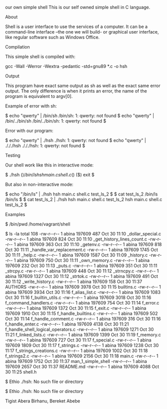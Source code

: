 our own simple shell
This is our self owned simple shell in C language.

About

Shell is a user interface to use the services of a computer. It can be a command-line interface –the one we will build- or graphical user interface, like regular software such as Windows Office.

Compilation

This simple shell is compiled with:

gcc -Wall -Werror -Wextra -pedantic -std=gnu89 *.c -o hsh

Output

This program have exact same output as sh as well as the exact same error output. The only difference is when it prints an error, the name of the program is equivalent to argv[0].

Example of error with sh:

$ echo "qwerty" | /bin/sh
/bin/sh: 1: qwerty: not found
$ echo "qwerty" | /bin/../bin/sh
/bin/../bin/sh: 1: qwerty: not found
$

Error with our program:

$ echo "qwerty" | ./hsh
./hsh: 1: qwerty: not found
$ echo "qwerty" | ./././hsh
./././hsh: 1: qwerty: not found
$

Testing

Our shell work like this in interactive mode:

$ ./hsh
($) /bin/ls
hsh main.c shell.c
($)
($) exit
$

But also in non-interactive mode:

$ echo "/bin/ls" | ./hsh
hsh main.c shell.c test_ls_2
$
$ cat test_ls_2
/bin/ls
/bin/ls
$
$ cat test_ls_2 | ./hsh
hsh main.c shell.c test_ls_2
hsh main.c shell.c test_ls_2
$

Examples

$ /bin/pwd
/home/vagrant/shell

$ ls -la
total 108
-rw-r--r-- 1 abina 197609  487 Oct 30 11:10 _dollar_special.c
-rw-r--r-- 1 abina 197609  824 Oct 30 11:10 _get_history_lines_count.c
-rw-r--r-- 1 abina 197609  363 Oct 30 11:10 _getenv.c
-rw-r--r-- 1 abina 197609  818 Oct 30 11:11 _handle_var_replacement.c
-rw-r--r-- 1 abina 197609 1745 Oct 30 11:11 _help.c
-rw-r--r-- 1 abina 197609 1587 Oct 30 11:09 _history.c
-rw-r--r-- 1 abina 197609  750 Oct 30 11:11 _own_memory.c
-rw-r--r-- 1 abina 197609  232 Oct 30 11:13 _puts.c
-rw-r--r-- 1 abina 197609  351 Oct 30 11:11 _strcpy.c
-rw-r--r-- 1 abina 197609  448 Oct 30 11:12 _strncpy.c
-rw-r--r-- 1 abina 197609 1327 Oct 30 11:12 _strtok.c
-rw-r--r-- 1 abina 197609  491 Oct 30 11:12 _write_history.c
-rw-r--r-- 1 abina 197609  158 Oct 30 11:37 AUTHORS
-rw-r--r-- 1 abina 197609 3978 Oct 30 11:15 builtins.c
-rw-r--r-- 1 abina 197609 3934 Oct 30 11:16 f_alias_list.c
-rw-r--r-- 1 abina 197609 1083 Oct 30 11:16 f_builtin_utils.c
-rw-r--r-- 1 abina 197609 3018 Oct 30 11:16 f_command_handlers.c
-rw-r--r-- 1 abina 197609  754 Oct 30 11:14 f_error.c
-rw-r--r-- 1 abina 197609 1372 Oct 30 11:15 f_exit.c
-rw-r--r-- 1 abina 197609 1910 Oct 30 11:15 f_handle_builtins.c
-rw-r--r-- 1 abina 197609  502 Oct 30 11:14 f_handle_comment.c
-rw-r--r-- 1 abina 197609  316 Oct 30 11:16 f_handle_enter.c
-rw-r--r-- 1 abina 197609 4138 Oct 30 11:21 f_handle_shell_logical_operators.c
-rw-r--r-- 1 abina 197609 1271 Oct 30 11:21 f_linked_lists.c
-rw-r--r-- 1 abina 197609 1399 Oct 30 11:19 f_memory.c
-rw-r--r-- 1 abina 197609  727 Oct 30 11:17 f_special.c
-rw-r--r-- 1 abina 197609 1809 Oct 30 11:17 f_strings.c
-rw-r--r-- 1 abina 197609 1238 Oct 30 11:17 f_strings_creations.c
-rw-r--r-- 1 abina 197609 1002 Oct 30 11:18 f_strings2.c
-rw-r--r-- 1 abina 197609 2156 Oct 30 11:18 main.c
-rw-r--r-- 1 abina 197609 1752 Oct 30 11:37 man_1_simple_shell
-rw-r--r-- 1 abina 197609 2657 Oct 30 11:37 README.md
-rw-r--r-- 1 abina 197609 4088 Oct 30 11:25 shell.h

$ Ethio
./hsh: No such file or directory

$ Ethio
./hsh: No such file or directory

Tigist Abera Birhanu, Bereket Abebe

